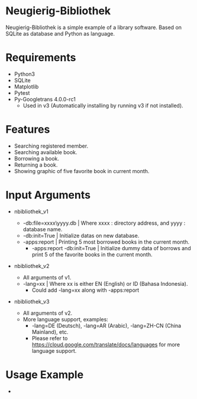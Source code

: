 # Neugierig-Bibliothek
Neugierig-Bibliothek is a simple example of a library software. Based on SQLite as database and Python as language. 

# Requirements
* Python3
* SQLite
* Matplotlib
* Pytest
* Py-Googletrans 4.0.0-rc1
    * Used in v3 (Automatically installing by running v3 if not installed).

# Features
* Searching registered member.
* Searching available book.
* Borrowing a book.
* Returning a book.
* Showing graphic of five favorite book in current month.

# Input Arguments
* nbibliothek_v1
   - -db:file=xxxx\yyyy.db | Where xxxx : directory address, and yyyy : database name.
   - -db:init=True | Initialize datas on new database.
   - -apps:report | Printing 5 most borrowed books in the current month.
      - -apps:report -db:init=True | Initialize dummy data of borrows and print 5 of the favorite books in the current month.
 
 * nbibliothek_v2
   - All arguments of v1.
   - -lang=xx | Where xx is either EN (English) or ID (Bahasa Indonesia).
      - Could add -lang=xx along with -apps:report
      
 * nbibliothek_v3
   - All arguments of v2.
   - More language support, examples:
      - -lang=DE (Deutsch), -lang=AR (Arabic), -lang=ZH-CN (China Mainland), etc.
      - Please refer to https://cloud.google.com/translate/docs/languages for more language support.
 
 
# Usage Example
-

 
 
